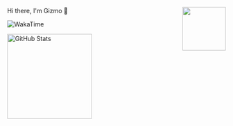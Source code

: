 <p>
  <img src="https://assets.liuli.lol/file/lumina-moe/icons/2022-06-22.png" width="100" height="100" align="right">
  <p>Hi there, I'm Gizmo 👋</p>
</p>

![WakaTime](https://img.shields.io/endpoint?url=https://wakapi.dev/api/compat/shields/v1/Gizmo/interval:7_days&style=flat-square&color=2F855A&label=last%207%20days&logo=WakaTime)

<picture>
  <source media="(prefers-color-scheme: dark)" srcset="https://github-stats.liuli.lol/api?username=GizmoOAO&show_icons=true&include_all_commits=true&count_private=true&hide_border=true&theme=dracula">
  <img src="https://github-stats.liuli.lol/api?username=GizmoOAO&show_icons=true&include_all_commits=true&count_private=true&theme=vue" height="195" title="GitHub Stats">
</picture>

